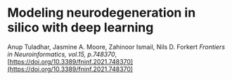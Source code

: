 # Modeling neurodegeneration in silico with deep learning

Anup Tuladhar, Jasmine A. Moore, Zahinoor Ismail, Nils D. Forkert
_Frontiers in Neuroinformatics, vol.15, p.748370_, [https://doi.org/10.3389/fninf.2021.748370](https://doi.org/10.3389/fninf.2021.748370)

